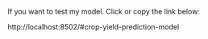 If you want to test my model. Click or copy the link below:

http://localhost:8502/#crop-yield-prediction-model
